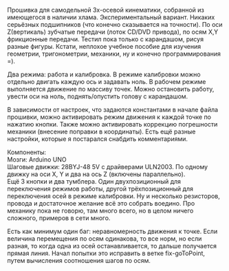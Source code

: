 
Прошивка для самодельной 3х-осевой кинематики, собранной из имеющегося в наличии хлама. Экспериментальный вариант. Никаких серьёзных подшипников (что конечно сказывается на точности). По оси Z(вертикаль) зубчатые передачи (лоток CD/DVD привода), по осям X,Y фрикционные передачи. Тестил пока только с карандашом, рисуя разные фигуры. Кстати, неплохое учебное пособие для изучения геометрии, тригонометрии, механики, ну и конечно программирования =).

Два режима: работа и калибровка. В режиме калибровки можно отдельно двигать каждую ось и задавать ноль. В рабочем режиме выполняется движение по массиву точек. Можно остановить работу, увести оси на ноль, поднять/опустить голову с карандашом.

В зависимости от настроек, что задаются константами в начале файла прошивки, можно активировать режим движения к каждой точке по нажатию кнопки. Также можно активировать коррекцию погрешности механики (внесение поправки в координаты). Есть ещё разные настройки, которые я постарался снабдить комментариями.

Компоненты:  
Мозги: Arduino UNO  
Шаговые движки: 28BYJ-48 5V с драйверами ULN2003. По одному движку на оси X, Y и два на ось Z (включены параллельно).  
Ещё 3 кнопки и два тумблера. Один двухпозиционный для переключения режимов работы, другой трёхпозиционный для переключения осей в режиме калибровки. Ну и несколько резисторов, провода и достаточное желание всё это собрать воедино. Про механику пока не говорю, там много всего, но в целом ничего сложного, примеров в сети много.

Есть как минимум один баг: неравномерность движения к точке. Если величина перемещения по осям одинакова, то все норм, но если разная, то когда одна из осей останавливается, то дальше получается прямая линия. Начал попытки это исправить в ветке fix-goToPoint, путем вычисления соотношения шагов по осям.
